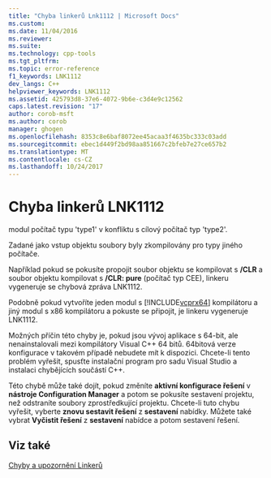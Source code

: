```yaml
---
title: "Chyba linkerů Lnk1112 | Microsoft Docs"
ms.custom: 
ms.date: 11/04/2016
ms.reviewer: 
ms.suite: 
ms.technology: cpp-tools
ms.tgt_pltfrm: 
ms.topic: error-reference
f1_keywords: LNK1112
dev_langs: C++
helpviewer_keywords: LNK1112
ms.assetid: 425793d8-37e6-4072-9b6e-c3d4e9c12562
caps.latest.revision: "17"
author: corob-msft
ms.author: corob
manager: ghogen
ms.openlocfilehash: 8353c8e6baf8072ee45acaa3f4635bc333c03add
ms.sourcegitcommit: ebec1d449f2bd98aa851667c2bfeb7e27ce657b2
ms.translationtype: MT
ms.contentlocale: cs-CZ
ms.lasthandoff: 10/24/2017
---
```

# <a name="linker-tools-error-lnk1112"></a>Chyba linkerů LNK1112
modul počítač typu 'type1' v konfliktu s cílový počítač typ 'type2'.  
  
 Zadané jako vstup objektu soubory byly zkompilovány pro typy jiného počítače.  
  
 Například pokud se pokusíte propojit soubor objektu se kompilovat s **/CLR** a soubor objektu kompilovat s **/CLR: pure** (počítač typ CEE), linkeru vygeneruje se chybová zpráva LNK1112.  
  
 Podobně pokud vytvoříte jeden modul s [!INCLUDE[vcprx64](../../assembler/inline/includes/vcprx64_md.md)] kompilátoru a jiný modul s x86 kompilátoru a pokuste se připojit, je linkeru vygeneruje LNK1112.  
  
 Možných příčin této chyby je, pokud jsou vývoj aplikace s 64-bit, ale nenainstalovali mezi kompilátory Visual C++ 64 bitů. 64bitová verze konfigurace v takovém případě nebudete mít k dispozici. Chcete-li tento problém vyřešit, spusťte instalační program pro sadu Visual Studio a instalaci chybějících součástí C++.  
  
 Této chybě může také dojít, pokud změníte **aktivní konfigurace řešení** v **nástroje Configuration Manager** a potom se pokusíte sestavení projektu, než odstraníte soubory zprostředkující projektu. Chcete-li tuto chybu vyřešit, vyberte **znovu sestavit řešení** z **sestavení** nabídky. Můžete také vybrat **Vyčistit řešení** z **sestavení** nabídce a potom sestavení řešení.  
  
## <a name="see-also"></a>Viz také  
 [Chyby a upozornění Linkerů](../../error-messages/tool-errors/linker-tools-errors-and-warnings.md)